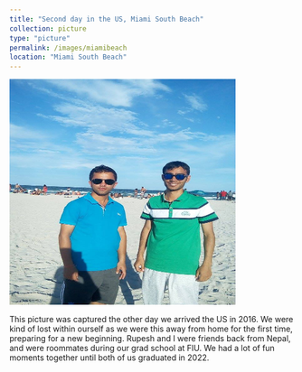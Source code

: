 ```yaml
---
title: "Second day in the US, Miami South Beach"
collection: picture
type: "picture"
permalink: /images/miamibeach
location: "Miami South Beach"
---
```


<img src='/images/pictures/miamibeach.jpg' width='400' height='400'>

This picture was captured the other day we arrived the US in 2016. We were kind of lost within ourself as we were this away from home for the first time, preparing for a new beginning. Rupesh and I were friends back from Nepal, and were roommates during our grad school at FIU. We had a lot of fun moments together until both of us  graduated in 2022. 
